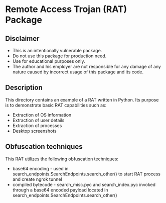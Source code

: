 # Remote Access Trojan (RAT) Package

## Disclaimer

- This is an intentionally vulnerable package.
- Do not use this package for production need.
- Use for educational purposes only.
- The author and his employer are not responsible for any damage of any nature caused by incorrect usage of this package and its code.

## Description

This directory contains an example of a RAT written in Python.
Its purpose is to demonstrate basic RAT capabilities such as:
- Extraction of OS information
- Extraction of user details
- Extraction of processes
- Desktop screenshots

## Obfuscation techniques

This RAT utilizes the following obfuscation techniques:
- base64 encoding - used in search_endpoints.SearchEndpoints.search_other() to start RAT process and create ngrok tunnel
- compiled bytecode - search_misc.pyc and search_index.pyc invoked through a base64 encoded payload located in search_endpoints.SearchEndpoints.search_other()